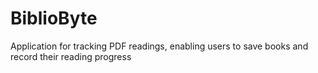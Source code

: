 # BiblioByte
Application for tracking PDF readings, enabling users to save books and record their reading progress
